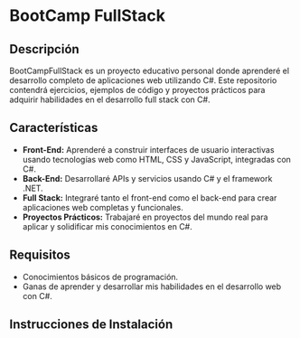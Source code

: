 # BootCamp FullStack

## Descripción

BootCampFullStack es un proyecto educativo personal donde aprenderé el desarrollo completo de aplicaciones web utilizando C#. Este repositorio contendrá ejercicios, ejemplos de código y proyectos prácticos para adquirir habilidades en el desarrollo full stack con C#.

## Características

- **Front-End:** Aprenderé a construir interfaces de usuario interactivas usando tecnologías web como HTML, CSS y JavaScript, integradas con C#.
- **Back-End:** Desarrollaré APIs y servicios usando C# y el framework .NET.
- **Full Stack:** Integraré tanto el front-end como el back-end para crear aplicaciones web completas y funcionales.
- **Proyectos Prácticos:** Trabajaré en proyectos del mundo real para aplicar y solidificar mis conocimientos en C#.

## Requisitos

- Conocimientos básicos de programación.
- Ganas de aprender y desarrollar mis habilidades en el desarrollo web con C#.

## Instrucciones de Instalación
